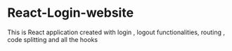 # React-Login-website
This is React application created with login , logout functionalities, routing , code splitting and all the hooks
